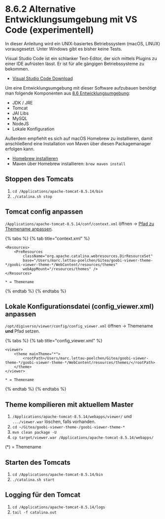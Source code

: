 # 8.6.2 Alternative Entwicklungsumgebung mit VS Code \(experimentell\)

In dieser Anleitung wird ein UNIX-basiertes Betriebssystem \(macOS, LINUX\) vorausgesetzt. Unter Windows gibt es bisher keine Tests.

Visual Studio Code ist ein schlanker Text-Editor, der sich mittels Plugins zu einer IDE aufrüsten lässt. Er ist für alle gängigen Betriebssysteme zu bekommen.

* [Visual Studio Code Download](https://code.visualstudio.com/Download)

Um eine Entwicklungsumgebung mit dieser Software aufzubauen benötigt man folgende Komponenten aus [8.6 Entwicklungsumgebung](./):

* JDK / JRE
* Tomcat
* JAI Libs
* MySQL
* NodeJS
* Lokale Konfiguration

Außerdem empfiehlt es sich auf macOS Homebrew zu installieren, damit anschließend eine Installation von Maven über diesen Packagemanager erfolgen kann.

* [Homebrew installieren](https://brew.sh/)
* Maven über Homebrew installieren: `brew maven install`

## Stoppen des Tomcats

1. `cd /Applications/apache-tomcat-8.5.14/bin`
2. `./catalina.sh stop`

## Tomcat config anpassen

`/Applications/apache-tomcat-8.5.14/conf/context.xml` öffnen -&gt; [Pfad zu Themename anpassen](../../2/2.16/2.16.1.md).

{% tabs %}
{% tab title="context.xml" %}
```markup
<Resources>
    <PreResources 
        className="org.apache.catalina.webresources.DirResourceSet"
        base="/Users/marc.lettau-poelchen/Gitea/goobi-viewer-theme-*/goobi-viewer-theme-*/WebContent/resources/themes"
        webAppMount="/resources/themes" />
</Resources>

* = Themename
```
{% endtab %}
{% endtabs %}

## Lokale Konfigurationsdatei \(config\_viewer.xml\) anpassen

`/opt/digiverso/viewer/config/config_viewer.xml` öffnen -&gt; Themename **und** Pfad setzen.

{% tabs %}
{% tab title="config\_viewer.xml" %}
```markup
<viewer>
	<theme mainTheme="*">
        <rootPath>/Users/marc.lettau-poelchen/Gitea/goobi-viewer-theme-*/goobi-viewer-theme-*/WebContent/resources/themes/</rootPath>
    </theme>
</viewer>

* = Themename
```
{% endtab %}
{% endtabs %}

## Theme kompilieren mit aktuellem Master

1. `/Applications/apache-tomcat-8.5.14/webapps/viewer/` und `.../viewer.war` löschen, falls vorhanden.
2. `cd ~/Gitea/goobi-viewer-theme-/goobi-viewer-theme-*`
3. `mvn clean package -U`
4. `cp target/viewer.war /Applications/apache-tomcat-8.5.14/webapps/`

\(\*\) = Themename

## Starten des Tomcats

1. `cd /Applications/apache-tomcat-8.5.14/bin`
2. `./catalina.sh start`

## Logging für den Tomcat

1. `cd /Applications/apache-tomcat-8.5.14/logs`
2. `tail -f catalina.out`

